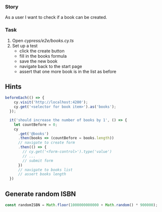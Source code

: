 ### Story

As a user I want to check if a book can be created.

### Task

1. Open _cypress/e2e/books.cy.ts_
2. Set up a test
    - click the create button
    - fill in the books formula
    - save the new book
    - navigate back to the start page
    - assert that one more book is in the list as before

## Hints

```typescript
beforeEach(() => {
    cy.visit('http://localhost:4200');
    cy.get('<selector for book item>').as('books');
  });

  it('should increase the number of books by 1', () => {
    let countBefore = 0;
    cy
      .get('@books')
      .then(books => (countBefore = books.length))
      // navigate to create form
      .then(() => {
        // cy.get('<form-control>').type('value')
        // ...
        // submit form
      })
      // navigate to books list
      // assert books length
  })
```

## Generate random ISBN

```typescript
const randomISBN = Math.floor(1000000000000 + Math.random() * 900000);
```
